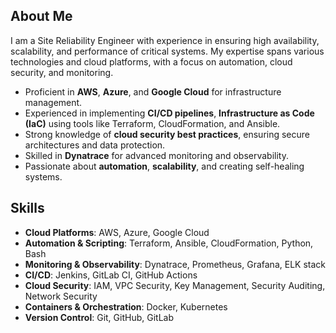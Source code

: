 ## About Me

I am a Site Reliability Engineer with experience in ensuring high availability, scalability, and performance of critical systems. My expertise spans various technologies and cloud platforms, with a focus on automation, cloud security, and monitoring.

- Proficient in **AWS**, **Azure**, and **Google Cloud** for infrastructure management.
- Experienced in implementing **CI/CD pipelines**, **Infrastructure as Code (IaC)** using tools like Terraform, CloudFormation, and Ansible.
- Strong knowledge of **cloud security best practices**, ensuring secure architectures and data protection.
- Skilled in **Dynatrace** for advanced monitoring and observability.
- Passionate about **automation**, **scalability**, and creating self-healing systems.

## Skills

- **Cloud Platforms**: AWS, Azure, Google Cloud
- **Automation & Scripting**: Terraform, Ansible, CloudFormation, Python, Bash
- **Monitoring & Observability**: Dynatrace, Prometheus, Grafana, ELK stack
- **CI/CD**: Jenkins, GitLab CI, GitHub Actions
- **Cloud Security**: IAM, VPC Security, Key Management, Security Auditing, Network Security
- **Containers & Orchestration**: Docker, Kubernetes
- **Version Control**: Git, GitHub, GitLab
